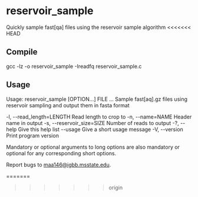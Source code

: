 # reservoir_sample
Quickly sample fast[qa] files using the reservoir sample algorithm
<<<<<<< HEAD

## Compile
gcc -lz -o reservoir_sample -Ireadfq reservoir_sample.c

## Usage
Usage: reservoir_sample [OPTION...] FILE ...
Sample fast[aq].gz files using reservoir sampling and output them in fasta
format

  -l, --read_length=LENGTH   Read length to crop to
  -n, --name=NAME            Header name in output
  -s, --reservoir_size=SIZE  Number of reads to output
  -?, --help                 Give this help list
      --usage                Give a short usage message
  -V, --version              Print program version

Mandatory or optional arguments to long options are also mandatory or optional
for any corresponding short options.

Report bugs to <maa146@igbb.msstate.edu>.

=======
>>>>>>> origin
